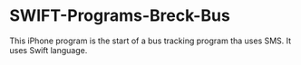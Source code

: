# SWIFT-Programs-Breck-Bus

This iPhone program is the start of a bus tracking program tha uses SMS. It uses Swift language.
